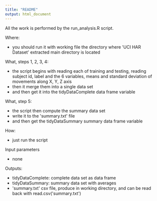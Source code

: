 ```yaml
---
title: "README"
output: html_document
---
```


All the work is performed by the run_analysis.R script.

Where:
- you should run it with working file the directory where 'UCI HAR Dataset' extracted main directory is located

What, steps 1, 2, 3, 4:
- the script begins with reading each of training and testing, reading subject id, label and the 6 variables, means and standard deviation of movements along X, Y, Z axis
- then it merge them into a single data set
- and then get it into the tidyDataComplete data frame variable

What, step 5:
- the script then compute the summary data set
- write it to the 'summary.txt' file
- and then get the tidyDataSummary summary data frame variable

How:
- just run the script

Input parameters
- none

Outputs:
- tidyDataComplete: complete data set as data frame
- tidyDataSummary: summary data set with averages
- 'summary.txt' csv file, produce in working directory, and can be read back with read.csv('summary.txt')

